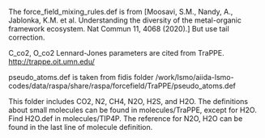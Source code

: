 The force_field_mixing_rules.def is from [Moosavi, S.M., Nandy, A., Jablonka, K.M. et al. Understanding the diversity of the metal-organic framework ecosystem. Nat Commun 11, 4068 (2020).]
But use tail correction. 

C_co2, O_co2 Lennard-Jones parameters are cited from TraPPE. http://trappe.oit.umn.edu/

pseudo_atoms.def is taken from fidis folder /work/lsmo/aiida-lsmo-codes/data/raspa/share/raspa/forcefield/TraPPE/pseudo_atoms.def 

This folder includes CO2, N2, CH4, N2O, H2S, and H2O. The definitions about small molecules can be found in molecules/TraPPE, except for H2O. Find H2O.def in molecules/TIP4P. The reference for N2O, H2O can be found in the last line of molecule definition. 
